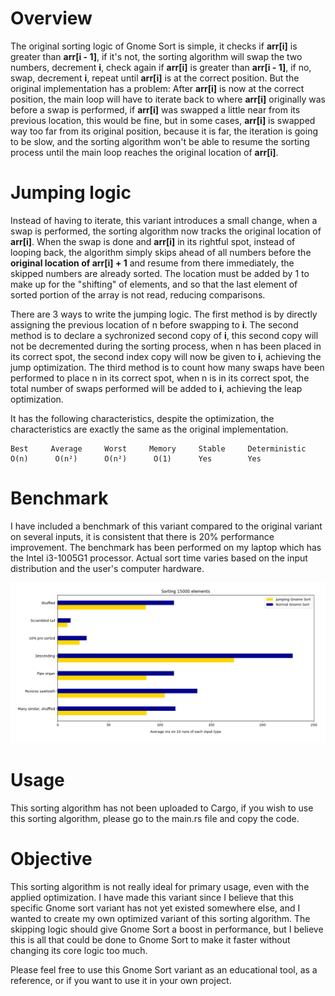 # Overview
The original sorting logic of Gnome Sort is simple, it checks if **arr[i]** is greater than **arr[i - 1]**, if it's not, the sorting algorithm will swap the two numbers, decrement **i**, check again if **arr[i]** is greater than **arr[i - 1]**, if no, swap, decrement **i**, repeat until **arr[i]** is at the correct position. But the original implementation has a problem: After **arr[i]** is now at the correct position, the main loop will have to iterate back to where **arr[i]** originally was before a swap is performed, if **arr[i]** was swapped a little near from its previous location, this would be fine, but in some cases, **arr[i]** is swapped way too far from its original position, because it is far, the iteration is going to be slow, and the sorting algorithm won't be able to resume the sorting process until the main loop reaches the original location of **arr[i]**.

# Jumping logic
Instead of having to iterate, this variant introduces a small change, when a swap is performed, the sorting algorithm now tracks the original location of **arr[i]**. When the swap is done and **arr[i]** in its rightful spot, instead of looping back, the algorithm simply skips ahead of all numbers before the **original location of arr[i] + 1** and resume from there immediately, the skipped numbers are already sorted. The location must be added by 1 to make up for the "shifting" of elements, and so that the last element of sorted portion of the array is not read, reducing comparisons.

There are 3 ways to write the jumping logic. The first method is by directly assigning the previous location of n before swapping to **i**. The second method is to declare a sychronized second copy of **i**, this second copy will not be decremented during the sorting process, when n has been placed in its correct spot, the second index copy will now be given to **i**, achieving the jump optimization. The third method is to count how many swaps have been performed to place n in its correct spot, when n is in its correct spot, the total number of swaps performed will be added to **i**, achieving the leap optimization.

It has the following characteristics, despite the optimization, the characteristics are exactly the same as the original implementation.

```
Best     Average     Worst     Memory     Stable     Deterministic
O(n)      O(n²)      O(n²)      O(1)      Yes        Yes
```
# Benchmark
I have included a benchmark of this variant compared to the original variant on several inputs, it is consistent that there is 20% performance improvement. The benchmark has been performed on my laptop which has the Intel i3-1005G1 processor. Actual sort time varies based on the input distribution and the user's computer hardware.

![alt text](https://github.com/Unbreakable-Syntax/jumping_gnome_sort/blob/main/bars1.png?raw=true)

# Usage
This sorting algorithm has not been uploaded to Cargo, if you wish to use this sorting algorithm, please go to the main.rs file and copy the code.

# Objective
This sorting algorithm is not really ideal for primary usage, even with the applied optimization. I have made this variant since I believe that this specific Gnome sort variant has not yet existed somewhere else, and I wanted to create my own optimized variant of this sorting algorithm. The skipping logic should give Gnome Sort a boost in performance, but I believe this is all that could be done to Gnome Sort to make it faster without changing its core logic too much.

Please feel free to use this Gnome Sort variant as an educational tool, as a reference, or if you want to use it in your own project.
